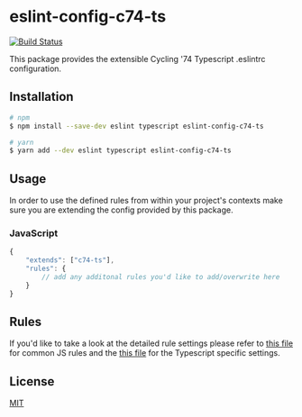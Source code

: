 # eslint-config-c74-ts
[![Build Status](https://travis-ci.org/Cycling74/eslint-config-c74.svg?branch=master)](https://travis-ci.org/Cycling74/eslint-config-c74)

This package provides the extensible Cycling '74 Typescript .eslintrc configuration.

## Installation

```sh
# npm
$ npm install --save-dev eslint typescript eslint-config-c74-ts
```

```sh
# yarn
$ yarn add --dev eslint typescript eslint-config-c74-ts
```
## Usage

In order to use the defined rules from within your project's contexts make sure you are extending the config provided by this package.

### JavaScript

```js
{
	"extends": ["c74-ts"],
	"rules": {
		// add any additonal rules you'd like to add/overwrite here
	}
}
```

## Rules

If you'd like to take a look at the detailed rule settings please refer to [this file](./src/index.ts) for common JS rules and the [this file]() for the Typescript specific settings.

## License

[MIT](./LICENSE)
